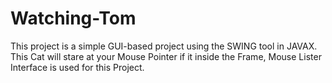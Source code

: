 # Watching-Tom
This project is a simple GUI-based project using the SWING tool in JAVAX.  This Cat will stare at your Mouse Pointer if it inside the Frame, Mouse Lister Interface is used for this Project.
